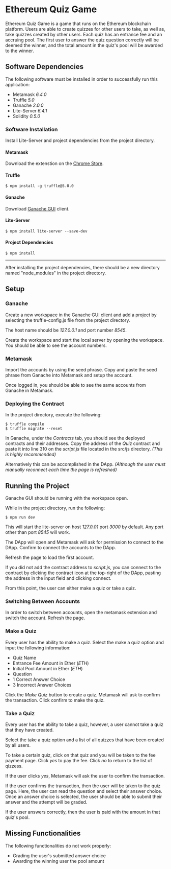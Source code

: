 # Ethereum Quiz Game

Ethereum Quiz Game is a game that runs on the Ethereum blockchain platform. Users are able to create quizzes for other users to take, as well as, take quizzes created by other users. Each quiz has an entrance fee and an accruing pool. The first user to answer the quiz question correctly will be deemed the winner, and the total amount in the quiz's pool will be awarded to the winner.

## Software Dependencies

The following software must be installed in order to successfully run this application:

*	Metamask *6.4.0*
*	Truffle *5.0*
*	Ganache *2.0.0*
*	Lite-Server *6.4.1*
*	Solidity *0.5.0*

### Software Installation

Install Lite-Server and project dependencies from the project directory. 

#### Metamask

Download the extenstion on the [Chrome Store](https://chrome.google.com/webstore/detail/metamask/nkbihfbeogaeaoehlefnkodbefgpgknn).

#### Truffle

	$ npm install -g truffle@5.0.0

#### Ganache

Download [Ganache GUI](https://truffleframework.com/ganache) client.

#### Lite-Server

	$ npm install lite-server --save-dev

#### Project Dependencies

	$ npm install

---
After installing the project dependencies, there should be a new directory named "node_modules" in the project directory.

## Setup

### Ganache

Create a new workspace in the Ganache GUI client and add a project by selecting the truffle-config.js file from the project directory.

The host name should be *127.0.0.1* and port number *8545*.

Create the workspace and start the local server by opening the workspace. You should be able to see the account numbers.

### Metamask

Import the accounts by using the seed phrase. Copy and paste the seed phrase from Ganache into Metamask and setup the account.

Once logged in, you should be able to see the same accounts from Ganache in Metamask.

### Deploying the Contract

In the project directory, execute the following:

	$ truffle compile
    $ truffle migrate --reset

In Ganache, under the *Contracts* tab, you should see the deployed contracts and their addresses. Copy the address of the *Quiz* contract and paste it into line 310 on the *script.js* file located in the src/js directory. *(This is highly recommended)*

Alternatively this can be accomplished in the DApp. *(Although the user must manually reconnect each time the page is refreshed)*

## Running the Project

Ganache GUI should be running with the workspace open.

While in the project directory, run the following:

	$ npm run dev

This will start the lite-server on host *127.0.01* port *3000* by default. Any port other than port *8545* will work.

The DApp will open and Metamask will ask for permission to connect to the DApp. Confirm to connect the accounts to the DApp.

Refresh the page to load the first account.

If you did not add the contract address to *script.js*, you can connect to the contract by clicking the contract icon at the top-right of the DApp, pasting the address in the input field and clicking connect.

From this point, the user can either make a quiz or take a quiz.

### Switching Between Accounts

In order to switch between accounts, open the metamask extension and switch the account. Refresh the page.

### Make a Quiz

Every user has the ability to make a quiz. Select the make a quiz option and input the following information:

* Quiz Name
* Entrance Fee Amount in Ether (*ETH*)
* Initial Pool Amount in Ether (*ETH*)
* Question
* 1 Correct Answer Choice
* 3 Incorrect Answer Choices

Click the *Make Quiz* button to create a quiz. Metamask will ask to confirm the transaction. Click confirm to make the quiz.

### Take a Quiz

Every user has the ability to take a quiz, however, a user cannot take a quiz that they have created.

Select the take a quiz option and a list of all quizzes that have been created by all users.

To take a certain quiz, click on that quiz and you will be taken to the fee payment page. Click *yes* to pay the fee. Click *no* to return to the list of qizzess.

If the user clicks *yes*, Metamask will ask the user to confirm the transaction.

If the user confirms the transaction, then the user will be taken to the quiz page. Here, the user can read the question and select their answer choice. Once an answer choice is selected, the user should be able to submit their answer and the attempt will be graded.

If the user answers correctly, then the user is paid with the amount in that quiz's pool.

## Missing Functionalities

The following functionalities do not work properly:

* Grading the user's submitted answer choice
* Awarding the winning user the pool amount
